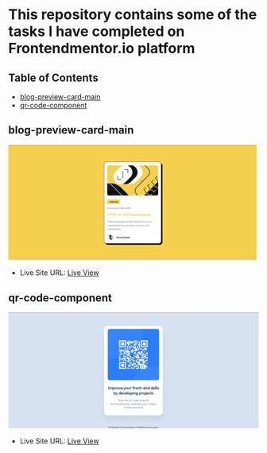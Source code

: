 # This repository contains some of the tasks I have completed on Frontendmentor.io platform

## Table of Contents
 - [blog-preview-card-main](#blog-preview-card-main)
 - [qr-code-component](#qr-code-component)

## blog-preview-card-main

<img src="./blog-preview-card-main/design/screenshot.png" alt="blog-preview-card-main" width="500">

- Live Site URL: [Live View](https://nanayaww.github.io/FrontendMentor-Challenges/blog-preview-card-main)

## qr-code-component

<img src="./qr-code-component/design/design-completed.png">

- Live Site URL: [Live View](https://nanayaww.github.io/FrontendMentor-Challenges/qr-code-component)
